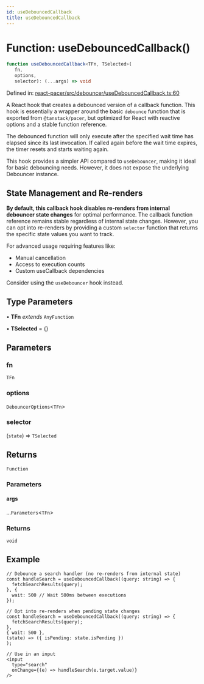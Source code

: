 ```yaml
---
id: useDebouncedCallback
title: useDebouncedCallback
---
```


<!-- DO NOT EDIT: this page is autogenerated from the type comments -->

# Function: useDebouncedCallback()

```ts
function useDebouncedCallback<TFn, TSelected>(
   fn, 
   options, 
   selector): (...args) => void
```

Defined in: [react-pacer/src/debouncer/useDebouncedCallback.ts:60](https://github.com/TanStack/pacer/blob/main/packages/react-pacer/src/debouncer/useDebouncedCallback.ts#L60)

A React hook that creates a debounced version of a callback function.
This hook is essentially a wrapper around the basic `debounce` function
that is exported from `@tanstack/pacer`,
but optimized for React with reactive options and a stable function reference.

The debounced function will only execute after the specified wait time has elapsed
since its last invocation. If called again before the wait time expires, the timer
resets and starts waiting again.

This hook provides a simpler API compared to `useDebouncer`, making it ideal for basic
debouncing needs. However, it does not expose the underlying Debouncer instance.

## State Management and Re-renders

**By default, this callback hook disables re-renders from internal debouncer state changes**
for optimal performance. The callback function reference remains stable regardless of
internal state changes. However, you can opt into re-renders by providing a custom
`selector` function that returns the specific state values you want to track.

For advanced usage requiring features like:
- Manual cancellation
- Access to execution counts
- Custom useCallback dependencies

Consider using the `useDebouncer` hook instead.

## Type Parameters

• **TFn** *extends* `AnyFunction`

• **TSelected** = \{\}

## Parameters

### fn

`TFn`

### options

`DebouncerOptions`\<`TFn`\>

### selector

(`state`) => `TSelected`

## Returns

`Function`

### Parameters

#### args

...`Parameters`\<`TFn`\>

### Returns

`void`

## Example

```tsx
// Debounce a search handler (no re-renders from internal state)
const handleSearch = useDebouncedCallback((query: string) => {
  fetchSearchResults(query);
}, {
  wait: 500 // Wait 500ms between executions
});

// Opt into re-renders when pending state changes
const handleSearch = useDebouncedCallback((query: string) => {
  fetchSearchResults(query);
},
{ wait: 500 },
(state) => ({ isPending: state.isPending })
);

// Use in an input
<input
  type="search"
  onChange={(e) => handleSearch(e.target.value)}
/>
```
